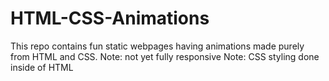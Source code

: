# HTML-CSS-Animations
This repo contains fun static webpages having animations made purely from HTML and CSS. 
Note: not yet fully responsive
Note: CSS styling done inside <head> of HTML 
